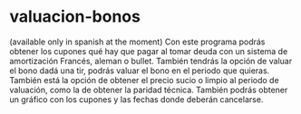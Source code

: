 # valuacion-bonos
(available only in spanish at the moment)
Con este programa podrás obtener los cupones qué hay que pagar al tomar deuda con un sistema de amortización 
Francés, aleman o bullet.
También tendrás la opción de valuar el bono dadá una tir, podrás valuar el bono en el periodo que quieras.
También está la opción de obtener el precio sucio o limpio al periodo de valuación, como la de obtener la paridad técnica.
También podrás obtener un gráfico con los cupones y las fechas donde deberán cancelarse.
